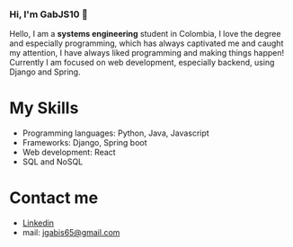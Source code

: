 ### Hi, I'm GabJS10 👋


Hello, I am a **systems engineering** student in Colombia, I love the degree and especially programming, which has always captivated me and caught my attention, 
I have always liked programming and making things happen! Currently I am focused on web development, especially backend, using Django and Spring.

# My Skills

* Programming languages: Python, Java, Javascript
* Frameworks: Django, Spring boot
* Web development: React
* SQL and NoSQL

# Contact me
* [Linkedin](https://www.linkedin.com/in/gabriel-ballesteros-3114b916a/)
* mail: jgabis65@gmail.com
